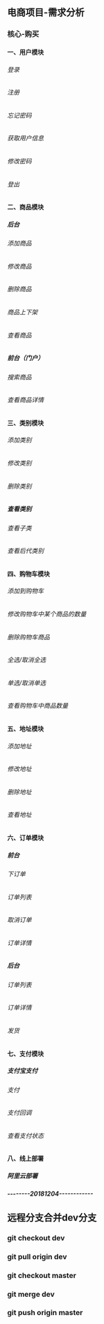 
## 电商项目-需求分析
### 核心-购买

 #### 一、用户模块
 ###### 登录
 ###### 注册
 ###### 忘记密码
 ###### 获取用户信息
 ###### 修改密码
 ###### 登出
 #### 二、商品模块
 ##### 后台
 ###### 添加商品
 ###### 修改商品
 ###### 删除商品
 ###### 商品上下架
 ###### 查看商品
 ##### 前台（门户）
 ###### 搜索商品 
 ###### 查看商品详情
 #### 三、类别模块
 ###### 添加类别
 ###### 修改类别
 ###### 删除类别
 #####  查看类别
 ###### 查看子类
 ###### 查看后代类别  
 #### 四、购物车模块
 ###### 添加到购物车
 ###### 修改购物车中某个商品的数量
 ###### 删除购物车商品
 ###### 全选/取消全选
 ###### 单选/取消单选
 ###### 查看购物车中商品数量
 #### 五、地址模块
 ###### 添加地址
 ###### 修改地址
 ###### 删除地址
 ###### 查看地址 
 #### 六、订单模块
 ##### 前台
  ###### 下订单
  ###### 订单列表
  ###### 取消订单
  ###### 订单详情
 ##### 后台 
  ###### 订单列表
  ###### 订单详情
  ###### 发货
 #### 七、支付模块
  ##### 支付宝支付
  ###### 支付
  ###### 支付回调
  ###### 查看支付状态
 #### 八、线上部署
  ##### 阿里云部署
 ##### --------20181204------------ 
## 远程分支合并dev分支
 ### git checkout dev
 ### git pull origin dev
 ### git checkout master
 ### git merge dev
 ### git push origin master
    
   
    
 
 






